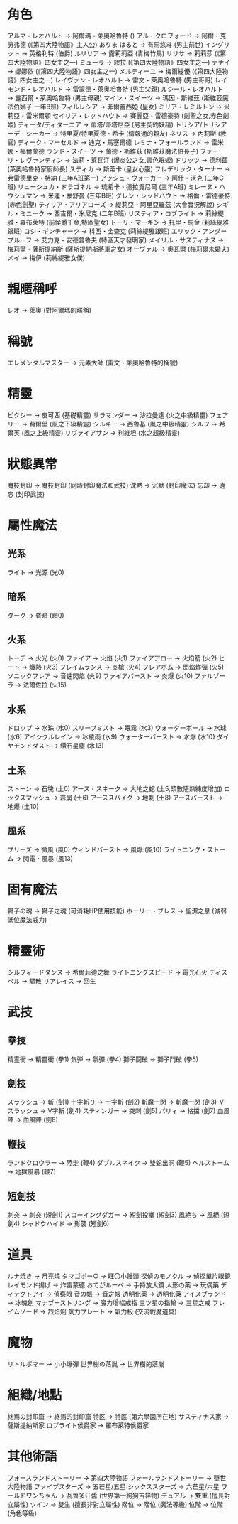 # 角色
アルマ・レオハルト → 阿爾瑪・萊奧哈魯特 ()
アル・クロフォード → 阿爾・克勞弗德 (《第四大陸物語》主人公)
ありま はると → 有馬悠斗 (男主前世)
イングリット → 英格利特 (伯爵)
ルリリア → 露莉莉亞 (青梅竹馬)
リリサ → 莉莉莎 (《第四大陸物語》四女主之一)
ミューラ → 繆拉 (《第四大陸物語》四女主之一)
ナナイ → 娜娜依 (《第四大陸物語》四女主之一)
メルティーユ → 梅爾緹優 (《第四大陸物語》四女主之一)
レイヴァン・レオハルト → 雷文・萊奧哈魯特 (男主哥哥)
レイモンド・レオハルト → 雷蒙德・萊奧哈魯特 (男主父親)
ルシール・レオハルト → 露西爾・萊奧哈魯特 (男主母親)
マイン・スイーツ → 瑪因・斯維茲 (斯維茲魔法伯嫡子,一年B班)
フィルレシア → 菲爾蕾西婭 (皇女)
ミリア・レミルトン → 米莉亞・雷米爾頓
セイリア・レッドハウト → 賽麗亞・雷德豪特 (劍聖之女,赤色劍姬)
ティータ/ティターニア → 蒂塔/蒂塔尼亞 (男主契約妖精)
トリシア/トリシアーデ・シーカー → 特里夏/特里夏德・希卡 (情報通的親友)
ネリス → 內莉斯 (教官)
ディーク・マーセルド → 迪克・馬塞爾德
レミナ・フォールランド → 雷米娜・福爾蘭德
ランド・スイーツ → 蘭德・斯維茲 (斯維茲魔法伯長子)
ファーリ・レヴァンティン → 法莉・萊瓦汀 (爆炎公之女,青色眠姬)
ドリッツ → 德利茲 (萊奧哈魯特家廚師長)
スティカ → 斯蒂卡 (皇女心腹)
フレデリック・ターナー → 弗雷德里克・特納 (三年A班第一)
アッシュ・ウォーカー → 阿什・沃克 (二年C班)
リューシュカ・ドラゴネル → 琉希卡・德拉貢尼爾 (三年A班)
ミレーヌ・ハウシュマン → 米蓮・豪舒曼 (三年B班)
グレン・レッドハウト → 格倫・雷德豪特 (赤色劍聖)
ティリア・アリアローズ → 緹莉亞・阿里亞羅茲 (大會實況解說)
シギル・ミニーク → 西吉爾・米尼克 (二年B班)
リスティア・ロブライト → 莉絲緹雅・羅布萊特 (前侯爵千金,特區聖女)
トーリ・マーキン → 托里・馬金 (莉絲緹雅跟班)
コシ・ギンチャーク → 科西・金查克 (莉絲緹雅跟班)
エリック・アンダープルーフ → 艾力克・安德普魯夫 (特區天才發明家)
メイリル・サスティナス → 梅莉爾・薩斯提納斯 (薩斯提納斯將軍之女)
オーヴァル → 奧瓦爾 (梅莉爾未婚夫)
メイ → 梅伊 (莉絲緹雅女僕)

# 親暱稱呼
レオ → 萊奧 (對阿爾瑪的暱稱)

# 稱號
エレメンタルマスター → 元素大師 (雷文・萊奧哈魯特的稱號)

# 精靈
ピクシー → 皮可西 (基礎精靈)
サラマンダー → 沙拉曼達 (火之中級精靈)
フェアリー → 費爾里 (風之下級精靈)
シルキー → 西魯基 (風之中級精靈)
シルフ → 希爾芙 (風之上級精靈)
リヴァイアサン → 利維坦 (水之超級精靈)

# 狀態異常
魔技封印 → 魔技封印 (同時封印魔法和武技)
沈黙 → 沉默 (封印魔法)
忘却 → 遺忘 (封印武技)

# 屬性魔法
## 光系
ライト → 光源 (光0)

## 暗系
ダーク → 昏暗 (暗0)

## 火系
トーチ → 火光 (火0)
ファイア → 火焰 (火1)
ファイアアロー → 火焰箭 (火2)
ヒート → 熾熱 (火3)
フレイムランス → 炎槍 (火4)
フレアボム → 閃焰炸彈 (火5)
ソニックフレア → 音速閃焰 (火9)
ファイアバースト → 炎爆 (火10)
ファルゾーラ → 法爾佐拉 (火15)

## 水系
ドロップ → 水珠 (水0)
スリープミスト → 眠霧 (水3)
ウォーターボール → 水球 (水6)
アイシクルレイン → 冰棱雨 (水9)
ウォーターバースト → 水爆 (水10)
ダイヤモンドダスト → 鑽石星塵 (水13)

## 土系
ストーン → 石塊 (土0)
アース・スネーク → 大地之蛇 (土5,頭數隨熟練度增加)
ロックスマッシュ → 岩崩 (土6)
アーススパイク → 地刺 (土8)
アースバースト → 地爆 (土10)

## 風系
ブリーズ → 微風 (風0)
ウィンドバースト → 風爆 (風10)
ライトニング・ストーム → 閃電・風暴 (風13)

# 固有魔法
獅子の魂 → 獅子之魂 (可消耗HP使用技能)
ホーリー・ブレス → 聖潔之息 (減弱低位魔法威力)

# 精靈術
シルフィードダンス → 希爾菲德之舞
ライトニングスピード → 電光石火
ディスペル → 驅散
リアレイス → 回生

# 武技
## 拳技
精霊衝 → 精靈衝 (拳1)
気弾 → 氣彈 (拳4)
獅子闘破 → 獅子鬥破 (拳5)

## 劍技
スラッシュ → 斬 (劍1)
十字斬り → 十字斬 (劍2)
斬魔一閃 → 斬魔一閃 (劍3)
Ｖスラッシュ → V字斬 (劍4)
スティンガー → 突刺 (劍5)
パリィ → 格擋 (劍7)
血風陣 → 血風陣 (劍8)

## 鞭技
ランドクロウラー → 陸走 (鞭4)
ダブルスネイク → 雙蛇出洞 (鞭5)
ヘルストーム → 地獄風暴 (鞭7)

## 短劍技
刺突 → 刺突 (短劍1)
スローイングダガー → 短劍投擲 (短劍3)
風絶ち → 風絕 (短劍4)
シャドウハイド → 影襲 (短劍6)

# 道具
ルナ焼き → 月亮燒
タマゴボー○ → 旺〇小饅頭
探偵のモノクル → 偵探單片眼鏡
レイモンド揚げ → 炸雷蒙德
おてがルーペ → 手持放大鏡
人形の薬 → 玩偶藥
ディテクトアイ → 偵察眼
音の帳 → 音之帳
透明化薬 → 透明化藥
アイスブランド → 冰魄劍
マナブーストリング → 魔力增幅戒指
三ツ星の指輪 → 三星之戒
フレイムソード → 烈焰劍
気力プレート → 氣力板 (交流戰魔道具)

# 魔物
リトルボマー → 小小爆彈
世界樹の落胤 → 世界樹的落胤

# 組織/地點
終焉の封印窟 → 終焉的封印窟
特区 → 特區 (第六學園所在地)
サスティナス家 → 薩斯提納斯家
ロブライト侯爵家 → 羅布萊特侯爵家

# 其他術語
フォースランドストーリー → 第四大陸物語
フォールランドストーリー → 墮世大陸物語
ファイブスターズ → 五芒星/五星
シックススターズ → 六芒星/六星
ワールドワンちゃん → 瓦魯多汪醬 (世界第一狗狗吉祥物)
デュアル → 雙重 (擅長對立屬性)
ツイン → 雙生 (擅長非對立屬性)
階位 → 階位 (魔法等級)
位階 → 位階 (角色等級)
